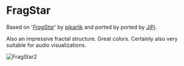 FragStar
==================

Based on '_[FragStar](https://www.shadertoy.com/view/wlXBWH)_' by [pjkarlik](https://www.shadertoy.com/user/pjkarlik) and ported by ported by [JiPi](../../Site/Profiles/JiPi.md).

Also an impressive fractal structure. Great colors. Certainly also very suitable for audio visualizations.

![FragStar2](https://user-images.githubusercontent.com/78935215/114275018-380e6d80-9a21-11eb-831b-cd46428211b1.gif)
